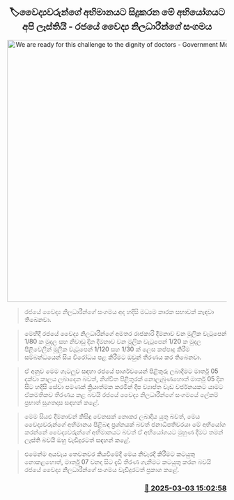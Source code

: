 <p align='center'><b><h2 align='center' title='We are ready for this challenge to the dignity of doctors - Government Medical Officers' Association'>🏷වෛද්‍යවරුන්​ගේ අභිමානයට සිදුකරන මේ අභියෝගයට අපි ලෑස්තියි - රජයේ වෛද්‍ය නිලධාරීන්ගේ සංගමය</h2></b></p>
<p align='center'><img src='https://helakuru.sgp1.cdn.digitaloceanspaces.com/esana/images/lib/doctor1[1].jpg' width='600' alt='We are ready for this challenge to the dignity of doctors - Government Medical Officers' Association'></p>

> රජයේ වෛද්‍ය නිලධාරීන්ගේ සංගමය අද හදිසි මධ්‍යම කාරක සභාවක් කැඳවා තිබෙනවා.

> මෙහිදී රජයේ වෛද්‍ය නිලධාරීන්ගේ අමතර රාජකාරි දීමනාව වන මූලික වැටුපෙන් 1/80 ක මුදල සහ නිවාඩු දින දීමනාව වන මූලික වැටුපෙන් 1/20 ක මුදල පිළිවෙලින් මූලික වැටුපෙන් 1/120 සහ 1/30 ක් ලෙ​ස කප්පාදු කිරීම සම්බන්ධයෙන් සි​ය විරෝධය පළ කිරීමට ඔවුන් තීරණය කර තිබෙනවා.

> ඒ අනුව මෙ​ම ගැටලුව සඳහා රජයේ පාර්ශවයෙන් පිළිතුරු ලබාදීමට මාර්තු 05 දක්වා කාලය ලබාදෙන බවත්, නිශ්චිත පිළිතුරක් නොලැබුණහොත් මාර්තු 05 දින සිට හදිසි සේවා පමණක් ක්‍රියාත්මක කරමින් දීප ව්‍යාප්ත වැඩ වර්ජනයකට යාමට ඒකමතිකව තීරණය කළ බවයි රජයේ වෛද්‍ය නිලධාරීන්ගේ සංගමයේ ලේකම් ප්‍රභාත් සුගතදා​ස සඳහන් කළේ.

> මෙම සියළු දීමනාවන් කිසිඳු වෙනසක් නොකර ලබාදිය යුතු බවත්, මෙය වෛද්‍යවරුන්ගේ අභිමානය පිළිබඳ ප්‍රශ්නයක් බවත් ජනාධිපතිවරයා මේ අභියෝග කරන්නේ වෛද්‍යවරුන්ගේ අභිමානයට බවත් ඒ අභියෝගයට මුහුණ දීමට තමන් ලෑස්ති බවයි ඔහු වැඩිදුරටත් සඳහන් කළේ.

> එමෙන්​ම අයවැය තෙවනවර කියවීමේදී මෙය නිවැරදි කිරීමට කටයුතු නොකළහොත්, මාර්තු 07 වනදා සිට දැඩි තීරණ ගැනීමට කටයුතු කරන බවයි රජයේ වෛද්‍ය නිලධාරීන්ගේ සංගමය වැඩිදුරටත් ප්‍රකාශ කළේ.



<h3 align='right'><a href='https://www.helakuru.lk/esana/p/107977/'>📅 2025-03-03 15:02:58</a></h3>

